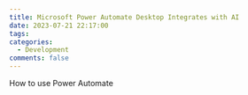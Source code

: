 ```yaml
---
title: Microsoft Power Automate Desktop Integrates with AI
date: 2023-07-21 22:17:00
tags:
categories:
  - Development
comments: false
---
```


How to use Power Automate